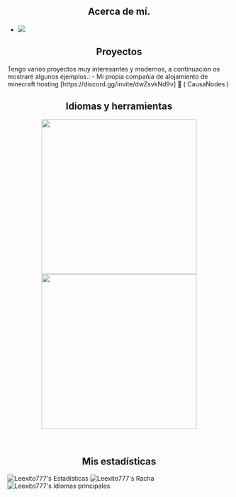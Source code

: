 <h2 align="center">Acerca de mí.</h2>

- ![](https://komarev.com/ghpvc/?username=Leexito777s&color=blue)

<h2 align="center">Proyectos</h2>
Tengo varios proyectos muy interesantes y modernos, a continuación os mostraré algunos ejemplos.:
- Mi propia compañia de alojamiento de minecraft hosting [https://discord.gg/invite/dwZsvkNd9v] 🌹 ( CausaNodes )

<h2 align="center">Idiomas y herramientas</h2> 
<p align="center">
    <a href="#">
      <img width="350px" src="https://skillicons.dev/icons?i=github,git,laravel,vscode,pycharm,phpstorm&perline=10"/>
        <img width="350px" src="https://skillicons.dev/icons?i=php,py,html,css,js,git,maven,java,golang&perline=10"/>
    </a>
</p>
<br />

<h2 align="center">Mis estadísticas</h2>

![Leexito777's Estadísticas](https://github-readme-stats.vercel.app/api?username=Leexito777s&theme=dark&show_icons=true&hide_border=false&count_private=true)
![Leexito777's Racha](https://github-readme-streak-stats.herokuapp.com/?user=Leexito777s&theme=dark&hide_border=false)
![Leexito777's Idiomas principales](https://github-readme-stats.vercel.app/api/top-langs/?username=Leexito777s&theme=dark&show_icons=true&hide_border=false&layout=compact)
